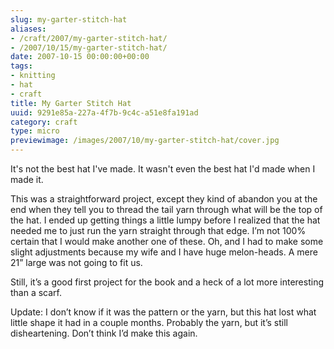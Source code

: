 ```yaml
---
slug: my-garter-stitch-hat
aliases:
- /craft/2007/my-garter-stitch-hat/
- /2007/10/15/my-garter-stitch-hat/
date: 2007-10-15 00:00:00+00:00
tags:
- knitting
- hat
- craft
title: My Garter Stitch Hat
uuid: 9291e85a-227a-4f7b-9c4c-a51e8fa191ad
category: craft
type: micro
previewimage: /images/2007/10/my-garter-stitch-hat/cover.jpg
---
```

It's not the best hat I've made. It wasn't even the best hat I'd made when I made it.
<!-- TEASER_END -->

This was a straightforward project, except they kind of abandon you at the end when they tell you to thread the tail yarn through what will be the top of the hat. I ended up getting things a little lumpy before I realized that the hat needed me to just run the yarn straight through that edge. I’m not 100% certain that I would make another one of these. Oh, and I had to make some slight adjustments because my wife and I have huge melon-heads. A mere 21” large was not going to fit us.

Still, it’s a good first project for the book and a heck of a lot more interesting than a scarf.

Update: I don’t know if it was the pattern or the yarn, but this hat lost what little shape it had in a couple months. Probably the yarn, but it’s still disheartening. Don’t think I’d make this again.